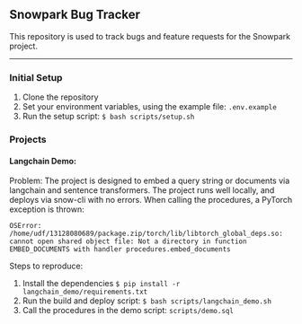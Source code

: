 ## Snowpark Bug Tracker

This repository is used to track bugs and feature requests for the Snowpark project.

---

### Initial Setup

1. Clone the repository
2. Set your environment variables, using the example file: `.env.example`
3. Run the setup script: `$ bash scripts/setup.sh`

### Projects

#### Langchain Demo:

Problem: The project is designed to embed a query string or documents via langchain and sentence transformers. The project runs well locally, and deploys via snow-cli with no errors. When calling the procedures, a PyTorch exception is thrown:

```
OSError: /home/udf/13128080689/package.zip/torch/lib/libtorch_global_deps.so: cannot open shared object file: Not a directory in function EMBED_DOCUMENTS with handler procedures.embed_documents
```

Steps to reproduce:

1. Install the dependencies `$ pip install -r langchain_demo/requirements.txt`
2. Run the build and deploy script: `$ bash scripts/langchain_demo.sh`
3. Call the procedures in the demo script: `scripts/demo.sql`

